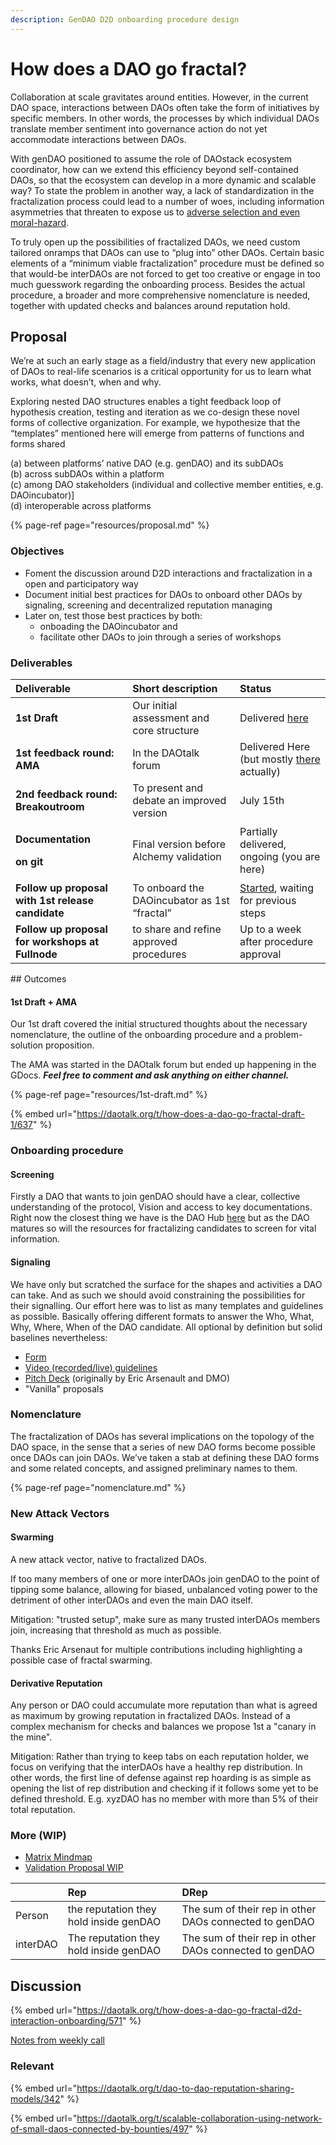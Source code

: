 ```yaml
---
description: GenDAO D2D onboarding procedure design
---
```


# How does a DAO go fractal?

Collaboration at scale gravitates around entities.  However, in the current DAO space, interactions between DAOs often take the form of initiatives by specific members.  In other words, the processes by which individual DAOs translate member sentiment into governance action do not yet accommodate interactions between DAOs.  

With genDAO positioned to assume the role of DAOstack ecosystem coordinator, how can we extend this efficiency beyond self-contained DAOs, so that the ecosystem can develop in a more dynamic and scalable way?  To state the problem in another way, a lack of standardization in the fractalization process could lead to a number of woes, including information asymmetries that threaten to expose us to [adverse selection and even moral-hazard](https://www.investopedia.com/ask/answers/042415/what-difference-between-moral-hazard-and-adverse-selection.asp).  

To truly open up the possibilities of fractalized DAOs, we need custom tailored onramps that DAOs can use to “plug into” other DAOs.  Certain basic elements of a “minimum viable fractalization” procedure must be defined so that would-be interDAOs are not forced to get too creative or engage in too much guesswork regarding the onboarding process. Besides the actual procedure, a broader and more comprehensive nomenclature is needed, together with updated checks and balances around reputation hold.

## Proposal

We’re at such an early stage as a field/industry that every new application of DAOs to real-life scenarios is a critical opportunity for us to learn what works, what doesn’t, when and why.

Exploring nested DAO structures enables a tight feedback loop of hypothesis creation, testing and iteration as we co-design these novel forms of collective organization. For example, we hypothesize that the “templates” mentioned here will emerge from patterns of functions and forms shared 

\(a\) between platforms’ native DAO \(e.g. genDAO\) and its subDAOs   
\(b\) across subDAOs within a platform   
\(c\) among DAO stakeholders \(individual and collective member entities, e.g. DAOincubator\)\]  
\(d\) interoperable across platforms

{% page-ref page="resources/proposal.md" %}

### Objectives

* Foment the discussion around D2D interactions and fractalization in a open and participatory way
* Document initial best practices for DAOs to onboard other DAOs by signaling, screening and decentralized reputation managing
* Later on, test those best practices by both:
  * onboading the DAOincubator and
  * facilitate other DAOs to join through a series of workshops

### Deliverables

<table>
  <thead>
    <tr>
      <th style="text-align:left"><b>Deliverable</b>
      </th>
      <th style="text-align:left"><b>Short description</b>
      </th>
      <th style="text-align:left"><b>Status</b>
      </th>
    </tr>
  </thead>
  <tbody>
    <tr>
      <td style="text-align:left"><b>1st Draft</b>
        <br />
      </td>
      <td style="text-align:left">Our initial assessment and core structure</td>
      <td style="text-align:left">Delivered <a href="https://docs.google.com/document/d/18-OnkV5yI_OSiubcO_b0JWY_jJsweb00bnCAPotkoSA/edit?usp=sharing">here</a>
      </td>
    </tr>
    <tr>
      <td style="text-align:left"><b>1st feedback round: AMA </b>
        <br />
      </td>
      <td style="text-align:left">In the DAOtalk forum</td>
      <td style="text-align:left">Delivered Here (but mostly <a href="https://docs.google.com/document/d/18-OnkV5yI_OSiubcO_b0JWY_jJsweb00bnCAPotkoSA/edit?usp=sharing">there</a> actually)</td>
    </tr>
    <tr>
      <td style="text-align:left"><b>2nd feedback round: Breakoutroom</b>
      </td>
      <td style="text-align:left">To present and debate an improved version</td>
      <td style="text-align:left">July 15th</td>
    </tr>
    <tr>
      <td style="text-align:left">
        <p><b>Documentation</b>
        </p>
        <p><b>on git</b>
        </p>
      </td>
      <td style="text-align:left">Final version before Alchemy validation</td>
      <td style="text-align:left">Partially delivered, ongoing (you are here)</td>
    </tr>
    <tr>
      <td style="text-align:left"><b>Follow up proposal with 1st release candidate</b>
        <br />
      </td>
      <td style="text-align:left">To onboard the DAOincubator as 1st &#x201C;fractal&#x201D;</td>
      <td style="text-align:left"><a href="https://docs.google.com/document/d/1ZflxQz_VqDDAKk4UoXSMobEAme7N2H2t6Yo_jxoaAdM/edit?usp=sharing">Started</a>,
        waiting for previous steps</td>
    </tr>
    <tr>
      <td style="text-align:left"><b>Follow up proposal for workshops at Fullnode</b>
      </td>
      <td style="text-align:left">to share and refine approved procedures</td>
      <td style="text-align:left">Up to a week after procedure approval</td>
    </tr>
  </tbody>
</table>## Outcomes

#### 1st Draft + AMA

Our 1st draft covered the initial structured thoughts about the necessary nomenclature, the outline of the onboarding procedure and a problem-solution proposition.

The AMA was started in the DAOtalk forum but ended up happening in the GDocs. _**Feel free to comment and ask anything on either channel.**_

{% page-ref page="resources/1st-draft.md" %}

{% embed url="https://daotalk.org/t/how-does-a-dao-go-fractal-draft-1/637" %}

### Onboarding procedure

#### Screening

Firstly a DAO that wants to join genDAO should have a clear, collective understanding of the protocol, Vision and access to key documentations. Right now the closest thing we have is the DAO Hub [here](https://hub.gendao.org/) but as the DAO matures so will the resources for fractalizing candidates to screen for vital information.

#### Signaling

We have only but scratched the surface for the shapes and activities a DAO can take. And as such we should avoid constraining the possibilities for their signalling. Our effort here was to list as many templates and guidelines as possible. Basically offering different formats to answer the Who, What, Why, Where, When of the DAO candidate. All optional by definition but solid baselines nevertheless:

* [Form](https://docs.google.com/forms/d/1_ZpLF6b9gUJF2SgqB6sSkKGCa4NGl_Xhj6YjbrAEOm0/edit)
* [Video \(recorded/live\) guidelines](https://docs.google.com/document/d/1oilPFlKq13So82LxYouvmoiNNVH1VE7rKfwCsaTLyLA/edit?usp=sharing)
* [Pitch Deck](https://docs.google.com/presentation/d/1_4nQIFb4fxnbV4r49ctkurgOxD5rgzj5gZBCtFPEdlc/edit?usp=sharing) \(originally by Eric Arsenault and DMO\)
* "Vanilla" proposals

### Nomenclature

The fractalization of DAOs has several implications on the topology of the DAO space, in the sense that a series of new DAO forms become possible once DAOs can join DAOs.  We’ve taken a stab at defining these DAO forms and some related concepts, and assigned preliminary names to them.

{% page-ref page="nomenclature.md" %}

### New Attack Vectors

#### Swarming

A new attack vector, native to fractalized DAOs. 

If too many members of one or more interDAOs join genDAO to the point of tipping some balance, allowing for biased, unbalanced voting power to the detriment of other interDAOs and even the main DAO itself.

Mitigation: "trusted setup", make sure as many trusted interDAOs members join, increasing that threshold as much as possible.

Thanks Eric Arsenaut for multiple contributions including highlighting a possible case of fractal swarming.

#### Derivative Reputation

Any person or DAO could accumulate more reputation than what is agreed as maximum by growing reputation in fractalized DAOs. Instead of a complex mechanism for checks and balances we propose 1st a "canary in the mine".

Mitigation: Rather than trying to keep tabs on each reputation holder, we focus on verifying that the interDAOs have a healthy rep distribution. In other words, the first line of defense against rep hoarding is as simple as opening the list of rep distribution and checking if it follows some yet to be defined threshold. E.g. xyzDAO has no member with more than 5% of their total reputation.

### More \(WIP\)

* [Matrix Mindmap](https://coggle.it/diagram/XSY_OwIEZdD-_CGJ/t/-)
* [Validation Proposal WIP](https://docs.google.com/document/d/1ZflxQz_VqDDAKk4UoXSMobEAme7N2H2t6Yo_jxoaAdM/edit?usp=sharing)

|  | Rep | DRep |
| :--- | :--- | :--- |
| Person | the reputation they hold inside genDAO | The sum of their rep in other DAOs connected to genDAO |
| interDAO | The reputation they hold inside genDAO | The sum of their rep in other DAOs connected to genDAO |

## Discussion

{% embed url="https://daotalk.org/t/how-does-a-dao-go-fractal-d2d-interaction-onboarding/571" %}

[Notes from weekly call](https://docs.google.com/document/d/12VJq1OTKbvHdZN5PAjUuCOKEw31F0BsrOP96M09Y3eI/edit)

### Relevant

{% embed url="https://daotalk.org/t/dao-to-dao-reputation-sharing-models/342" %}

{% embed url="https://daotalk.org/t/scalable-collaboration-using-network-of-small-daos-connected-by-bounties/497" %}







